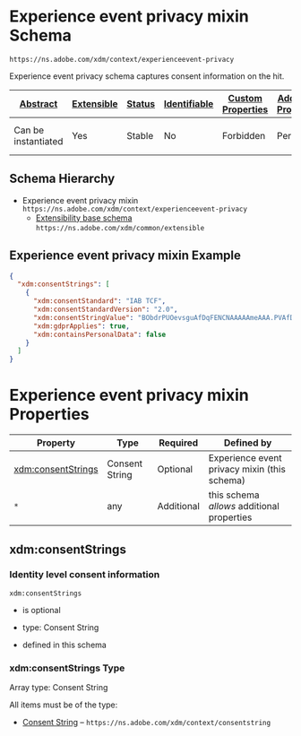 
# Experience event privacy mixin Schema

```
https://ns.adobe.com/xdm/context/experienceevent-privacy
```

Experience event privacy schema captures consent information on the hit.

| [Abstract](../../../abstract.md) | [Extensible](../../../extensions.md) | [Status](../../../status.md) | [Identifiable](../../../id.md) | [Custom Properties](../../../extensions.md) | [Additional Properties](../../../extensions.md) | Defined In |
|----------------------------------|--------------------------------------|------------------------------|--------------------------------|---------------------------------------------|-------------------------------------------------|------------|
| Can be instantiated | Yes | Stable | No | Forbidden | Permitted | [mixins/experience-event/experienceevent-privacy.schema.json](mixins/experience-event/experienceevent-privacy.schema.json) |
## Schema Hierarchy

* Experience event privacy mixin `https://ns.adobe.com/xdm/context/experienceevent-privacy`
  * [Extensibility base schema](../../datatypes/extensible.schema.md) `https://ns.adobe.com/xdm/common/extensible`


## Experience event privacy mixin Example
```json
{
  "xdm:consentStrings": [
    {
      "xdm:consentStandard": "IAB TCF",
      "xdm:consentStandardVersion": "2.0",
      "xdm:consentStringValue": "BObdrPUOevsguAfDqFENCNAAAAAmeAAA.PVAfDObdrA.DqFENCAmeAENCDA",
      "xdm:gdprApplies": true,
      "xdm:containsPersonalData": false
    }
  ]
}
```

# Experience event privacy mixin Properties

| Property | Type | Required | Defined by |
|----------|------|----------|------------|
| [xdm:consentStrings](#xdmconsentstrings) | Consent String | Optional | Experience event privacy mixin (this schema) |
| `*` | any | Additional | this schema *allows* additional properties |

## xdm:consentStrings
### Identity level consent information

`xdm:consentStrings`
* is optional
* type: Consent String

* defined in this schema

### xdm:consentStrings Type


Array type: Consent String

All items must be of the type:
* [Consent String](../../datatypes/consentstring.schema.md) – `https://ns.adobe.com/xdm/context/consentstring`







